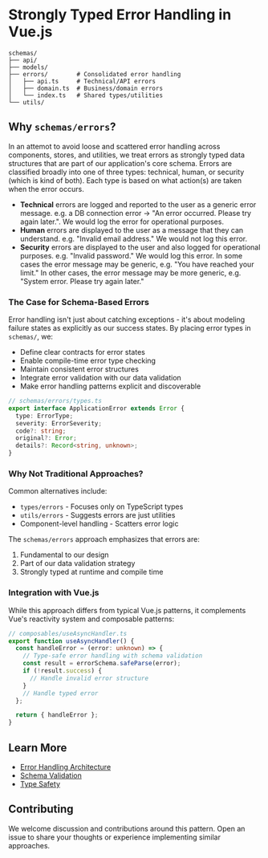 
# Strongly Typed Error Handling in Vue.js

```
schemas/
├── api/
├── models/
├── errors/        # Consolidated error handling
│   ├── api.ts     # Technical/API errors
│   ├── domain.ts  # Business/domain errors
│   └── index.ts   # Shared types/utilities
└── utils/
```

## Why `schemas/errors`?

In an attemot to avoid loose and scattered error handling across components, stores, and utilities, we treat errors as strongly typed data structures that are part of our application's core schema. Errors are classified broadly into one of three types: technical, human, or security (which is kind of both). Each type is based on what action(s) are taken when the error occurs.

* **Technical** errors are logged and reported to the user as a generic error message. e.g. a DB connection error -> "An error occurred. Please try again later.". We would log the error for operational purposes.
* **Human** errors are displayed to the user as a message that they can understand. e.g. "Invalid email address." We would not log this error.
* **Security** errors are displayed to the user and also logged for operational purposes. e.g. "Invalid password." We would log this error. In some cases the error message may be generic, e.g. "You have reached your limit." In other cases, the error message may be more generic, e.g. "System error. Please try again later."


### The Case for Schema-Based Errors

Error handling isn't just about catching exceptions - it's about modeling failure states as explicitly as our success states. By placing error types in `schemas/`, we:

- Define clear contracts for error states
- Enable compile-time error type checking
- Maintain consistent error structures
- Integrate error validation with our data validation
- Make error handling patterns explicit and discoverable

```typescript
// schemas/errors/types.ts
export interface ApplicationError extends Error {
  type: ErrorType;
  severity: ErrorSeverity;
  code?: string;
  original?: Error;
  details?: Record<string, unknown>;
}
```

### Why Not Traditional Approaches?

Common alternatives include:
- `types/errors` - Focuses only on TypeScript types
- `utils/errors` - Suggests errors are just utilities
- Component-level handling - Scatters error logic

The `schemas/errors` approach emphasizes that errors are:
1. Fundamental to our design
2. Part of our data validation strategy
3. Strongly typed at runtime and compile time

### Integration with Vue.js

While this approach differs from typical Vue.js patterns, it complements Vue's reactivity system and composable patterns:

```typescript
// composables/useAsyncHandler.ts
export function useAsyncHandler() {
  const handleError = (error: unknown) => {
    // Type-safe error handling with schema validation
    const result = errorSchema.safeParse(error);
    if (!result.success) {
      // Handle invalid error structure
    }
    // Handle typed error
  };

  return { handleError };
}
```

## Learn More
- [Error Handling Architecture](./docs/architecture/ERRORS.md)
- [Schema Validation](./docs/schemas/README.md)
- [Type Safety](./docs/typescript/README.md)

## Contributing
We welcome discussion and contributions around this pattern. Open an issue to share your thoughts or experience implementing similar approaches.
